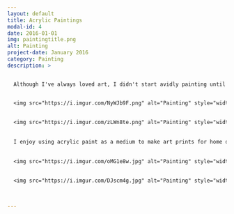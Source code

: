 ```yaml
---
layout: default
title: Acrylic Paintings
modal-id: 4
date: 2016-01-01
img: paintingtitle.png
alt: Painting
project-date: January 2016
category: Painting
description: >


  Although I've always loved art, I didn't start avidly painting until spring 2016. This first painting pictured above, was my first landscape I ever did in 2016, painted from a photo I took at the Minnesota Landscape Arboretum. 


  <img src="https://i.imgur.com/NyWJb9F.png" alt="Painting" style="width: 80%;"/>
    
    
  <img src="https://i.imgur.com/zLWn8te.png" alt="Painting" style="width: 80%;"/>
  
  
  I enjoy using acrylic paint as a medium to make art prints for home decor as well as painting more traditional abstract, landscape, portrait, and still-life works for hobby.
    
    
  <img src="https://i.imgur.com/oMG1e8w.jpg" alt="Painting" style="width: 80%;"/>
  
  
  <img src="https://i.imgur.com/DJscm4g.jpg" alt="Painting" style="width: 80%;"/>
  
  

---
```

